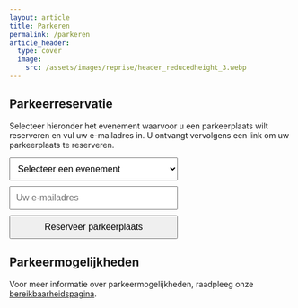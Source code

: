 ```yaml
---
layout: article
title: Parkeren
permalink: /parkeren
article_header:
  type: cover
  image:
    src: /assets/images/reprise/header_reducedheight_3.webp
---
```


## Parkeerreservatie

Selecteer hieronder het evenement waarvoor u een parkeerplaats wilt reserveren en vul uw e-mailadres in. U ontvangt vervolgens een link om uw parkeerplaats te reserveren.

<div id="parking-form">
  <select id="event-select">
    <option value="">Selecteer een evenement</option>
  </select>
  <input type="email" id="email-input" placeholder="Uw e-mailadres">
  <button id="submit-button">Reserveer parkeerplaats</button>
</div>

<div id="result-message"></div>

<script>
document.addEventListener('DOMContentLoaded', function() {
  const eventSelect = document.getElementById('event-select');
  const emailInput = document.getElementById('email-input');
  const submitButton = document.getElementById('submit-button');
  const resultMessage = document.getElementById('result-message');

  // Fetch events from the API
  fetch('https://reprisevzw.be/api/events')
    .then(response => response.json())
    .then(data => {
      data.forEach(event => {
        const option = document.createElement('option');
        option.value = event.id;
        option.textContent = event.name;
        eventSelect.appendChild(option);
      });
    })
    .catch(error => {
      console.error('Error fetching events:', error);
      resultMessage.textContent = 'Er is een fout opgetreden bij het ophalen van de evenementen. Probeer het later opnieuw.';
    });

  // Handle form submission
  submitButton.addEventListener('click', function() {
    const eventId = eventSelect.value;
    const email = emailInput.value;

    if (!eventId || !email) {
      resultMessage.textContent = 'Selecteer een evenement en vul uw e-mailadres in.';
      return;
    }

    fetch('https://reprisevzw.be/api/send-invite', {
      method: 'POST',
      headers: {
        'Content-Type': 'application/json',
      },
      body: JSON.stringify({ event_id: eventId, email: email }),
    })
      .then(response => response.json())
      .then(data => {
        if (data.success) {
          resultMessage.textContent = 'Uw aanvraag is succesvol verzonden. U ontvangt binnenkort een e-mail met de reservatielink.';
        } else {
          resultMessage.textContent = 'Er is een fout opgetreden bij het verzenden van uw aanvraag. Probeer het later opnieuw.';
        }
      })
      .catch(error => {
        console.error('Error sending invite:', error);
        resultMessage.textContent = 'Er is een fout opgetreden bij het verzenden van uw aanvraag. Probeer het later opnieuw.';
      });
  });
});
</script>

<style>
#parking-form {
  display: flex;
  flex-direction: column;
  gap: 10px;
  max-width: 300px;
  margin-bottom: 20px;
}

#parking-form select,
#parking-form input,
#parking-form button {
  padding: 10px;
  font-size: 16px;
}

#result-message {
  margin-top: 20px;
  font-weight: bold;
}
</style>

## Parkeermogelijkheden

Voor meer informatie over parkeermogelijkheden, raadpleeg onze [bereikbaarheidspagina](/bereikbaarheid).
